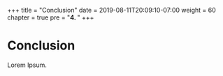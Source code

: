 +++
title = "Conclusion"
date = 2019-08-11T20:09:10-07:00
weight = 60
chapter = true
pre = "<b>4. </b>"
+++



# Conclusion

Lorem Ipsum.